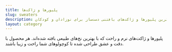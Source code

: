 ```yaml
---
title: پلیورها و ژاکت‌ها
slug: sweaters
description: مجموعه‌ای از زیباترین پلیورها و ژاکت‌های بافتنی دست‌ساز برای نوزادان و کودکان
layout: category
---
```


پلیورها و ژاکت‌های نرم و راحت که با بهترین نخ‌های طبیعی بافته شده‌اند. هر محصول با دقت و عشق طراحی شده تا کوچولوهای شما راحت و زیبا باشند.
